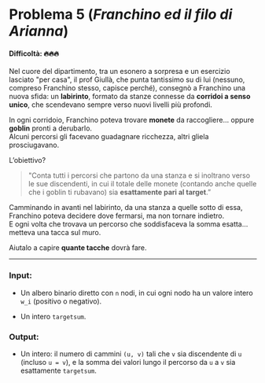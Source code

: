 # Problema 5 (*Franchino ed il filo di Arianna*)
#### Difficoltà: 🔥🔥🔥

Nel cuore del dipartimento, tra un esonero a sorpresa e un esercizio lasciato "per casa", il prof Giullà, che punta tantissimo su di lui (nessuno, compreso Franchino stesso, capisce perché), consegnò a Franchino una nuova sfida: un **labirinto**,‌ formato da stanze connesse da **corridoi a senso unico**, che scendevano sempre verso nuovi livelli più profondi.

In ogni corridoio, Franchino poteva trovare **monete** da raccogliere… oppure **goblin**‌ pronti a derubarlo.  
Alcuni percorsi gli facevano guadagnare ricchezza, altri gliela prosciugavano.

L’obiettivo?

> "Conta tutti i percorsi che partono da una stanza e si inoltrano verso le sue discendenti, in cui il totale delle monete (contando anche quelle che i goblin ti rubavano) sia **esattamente pari al target**.”

Camminando in avanti nel labirinto, da una stanza a quelle sotto di essa, Franchino poteva decidere dove fermarsi, ma non tornare indietro.  
E ogni volta che trovava un percorso che soddisfaceva la somma esatta… metteva una tacca sul muro.

Aiutalo a capire **quante tacche** dovrà fare.

---

### **Input**:

- Un albero binario‌ diretto con `n‍` nodi, in cui ogni nodo ha un valore intero `w_i‍` (positivo o negativo).
    
- Un intero `targetsum`.
### **Output**:

- Un intero: il numero di cammini `(u, v)`‌ tali che `v` sia discendente di `u` (incluso `u = v`), e la somma dei valori lungo il percorso da `u` a `v` sia esattamente `targetsum`.
